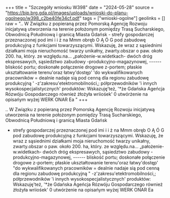 +++
title = "Szczegóły wniosku W398"
date = "2024-05-28"
source = "https://bip.brg.gda.pl/images/uploads/wnioski-do-planu-ogolnego/w398_c2be40fe34cf.pdf"
tags = ["wnioski-ogolne"]
geolinks = []
raw = ".. W Związku z popieraną przez Pomorską Agencję Rozwoju inicjatywą utworzenia na terenie położonym pomiędzy Trasą Sucharskiego, Obwodnicą Południową i granicą Miasta Gdańsk - strefy gospodarczej przeznaczonej pod imi i i ż na Mmm obręb O Ą Ó G pod zabudowę produkcyjną z funkcjami towarzyszącymi. Wskazuję, że wraz z sąsiednimi działkami moja nieruchomość twarzy unikałny, zwarty.obszar o paw. około 200. ha, który. ze względu.na... „pałożenie-w.widetkach- dwóch dróg ekspresawych, sąsiedztwo zabudowy -produkcyjno-magazynowej, ------ bliskość portu; doskonałe połączenie drogowe z-portem; płaskie ukształtowanie terenu'oraz łatwy'dostęp' 'do wykwalifikowanych pracowników = dealnie nadaje sią pod cenną dla regionu zabudowę produkcyjną ' -z'zakresu'etektromobilności,; półprzewodników 'i innych wysokospecjalistycznych' produktów: Wskazuję'też, '*że Gdańska Ageńcja Rózwóju Gospodarczego również żłożyła wriiośek' 0 utwórżenie na opisańym wyżej WERK ONAR Ea "
+++

.. W Związku z popieraną przez Pomorską Agencję Rozwoju inicjatywą utworzenia na terenie
położonym pomiędzy Trasą Sucharskiego, Obwodnicą Południową i granicą Miasta Gdańsk
- strefy gospodarczej przeznaczonej pod imi i i ż
na Mmm
obręb O Ą Ó G pod zabudowę produkcyjną z funkcjami towarzyszącymi. Wskazuję, że wraz z sąsiednimi
działkami moja nieruchomość twarzy unikałny, zwarty.obszar o paw. około 200. ha, który. ze względu.na...
„pałożenie-w.widetkach- dwóch dróg ekspresawych, sąsiedztwo zabudowy -produkcyjno-magazynowej, ------
bliskość portu; doskonałe połączenie drogowe z-portem; płaskie ukształtowanie terenu'oraz łatwy'dostęp'
"do wykwalifikowanych pracowników = dealnie nadaje sią pod cenną dla regionu zabudowę produkcyjną "
-z'zakresu'etektromobilności,; półprzewodników 'i innych wysokospecjalistycznych' produktów: Wskazuję'też,
'*że Gdańska Ageńcja Rózwóju Gospodarczego również żłożyła wriiośek' 0 utwórżenie na opisańym wyżej
WERK ONAR Ea



